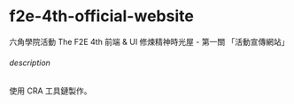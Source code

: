 # f2e-4th-official-website
六角學院活動 The F2E 4th 前端 &amp; UI 修煉精神時光屋 - 第一關 「活動宣傳網站」

###### description
使用 CRA 工具鏈製作。
